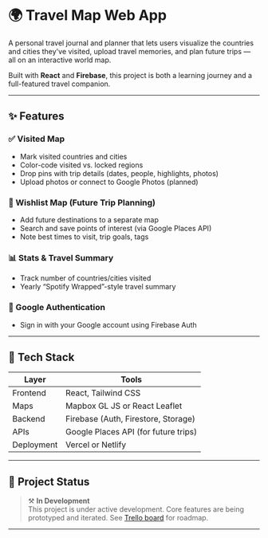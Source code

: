 # 🌍 Travel Map Web App

A personal travel journal and planner that lets users visualize the countries and cities they've visited, upload travel memories, and plan future trips — all on an interactive world map.

Built with **React** and **Firebase**, this project is both a learning journey and a full-featured travel companion.

---

## ✨ Features

### ✅ Visited Map
- Mark visited countries and cities
- Color-code visited vs. locked regions
- Drop pins with trip details (dates, people, highlights, photos)
- Upload photos or connect to Google Photos (planned)

### 🌱 Wishlist Map (Future Trip Planning)
- Add future destinations to a separate map
- Search and save points of interest (via Google Places API)
- Note best times to visit, trip goals, tags

### 📊 Stats & Travel Summary
- Track number of countries/cities visited
- Yearly “Spotify Wrapped”-style travel summary

### 🔐 Google Authentication
- Sign in with your Google account using Firebase Auth

---

## 🧰 Tech Stack

| Layer | Tools |
|-------|-------|
| Frontend | React, Tailwind CSS |
| Maps | Mapbox GL JS or React Leaflet |
| Backend | Firebase (Auth, Firestore, Storage) |
| APIs | Google Places API (for future trips) |
| Deployment | Vercel or Netlify |

---

## 🚧 Project Status

> ⚒️ **In Development**  
This project is under active development. Core features are being prototyped and iterated. See [Trello board](#) for roadmap.

---


